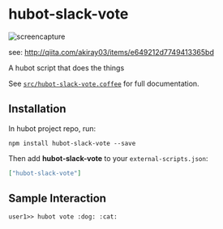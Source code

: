 # hubot-slack-vote

![screencapture](hubot-slack-vote.gif)

see: http://qiita.com/akiray03/items/e649212d7749413365bd

A hubot script that does the things

See [`src/hubot-slack-vote.coffee`](src/hubot-slack-vote.coffee) for full documentation.

## Installation

In hubot project repo, run:

`npm install hubot-slack-vote --save`

Then add **hubot-slack-vote** to your `external-scripts.json`:

```json
["hubot-slack-vote"]
```

## Sample Interaction

```
user1>> hubot vote :dog: :cat:
```
